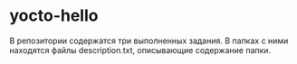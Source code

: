 # yocto-hello
В репозитории содержатся три выполненных задания. В папках с ними находятся файлы description.txt, описывающие содержание папки.
